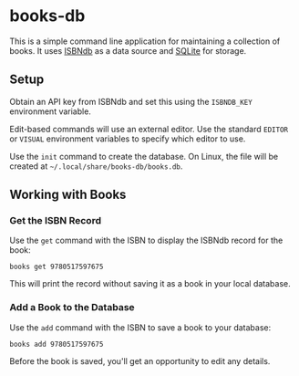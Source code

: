 # books-db

This is a simple command line application for maintaining a collection of books. It uses [ISBNdb](https://isbndb.com) as a data source and [SQLite](https://www.sqlite.org/index.html) for storage.

## Setup

Obtain an API key from ISBNdb and set this using the `ISBNDB_KEY` environment variable.

Edit-based commands will use an external editor. Use the standard `EDITOR` or `VISUAL` environment variables to specify which editor to use.

Use the `init` command to create the database. On Linux, the file will be created at `~/.local/share/books-db/books.db`.

## Working with Books

### Get the ISBN Record

Use the `get` command with the ISBN to display the ISBNdb record for the book:
```
books get 9780517597675
```

This will print the record without saving it as a book in your local database.

### Add a Book to the Database

Use the `add` command with the ISBN to save a book to your database:
```
books add 9780517597675
```

Before the book is saved, you'll get an opportunity to edit any details.
